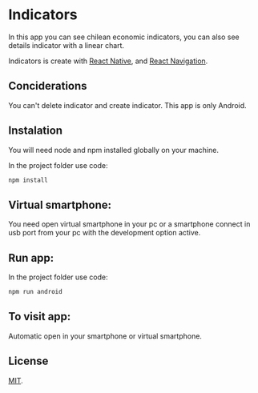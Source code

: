 # Indicators

In this app you can see chilean economic indicators, you can also see details indicator with a linear chart.

Indicators is create with [React Native](https://reactnative.dev/), and [React Navigation](https://reactnavigation.org/).

## Conciderations

You can't delete indicator and create indicator. This app is only Android.

## Instalation

You will need node and npm installed globally on your machine.

In the project folder use code:

```bash
npm install
```

## Virtual smartphone:

You need open virtual smartphone in your pc or a smartphone connect in usb port from your pc with the development option active.

## Run app:

In the project folder use code:

```bash
npm run android
```

## To visit app:

Automatic open in your smartphone or virtual smartphone.

## License

[MIT](https://choosealicense.com/licenses/mit/).
